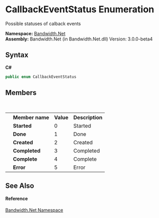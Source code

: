 ﻿# CallbackEventStatus Enumeration
 

Possible statuses of calback events

**Namespace:**&nbsp;<a href ="N_Bandwidth_Net.md">Bandwidth.Net</a><br />**Assembly:**&nbsp;Bandwidth.Net (in Bandwidth.Net.dll) Version: 3.0.0-beta4

## Syntax

**C#**<br />
``` C#
public enum CallbackEventStatus
```


## Members
&nbsp;<table><tr><th></th><th>Member name</th><th>Value</th><th>Description</th></tr><tr><td /><td target="F:Bandwidth.Net.CallbackEventStatus.Started">**Started**</td><td>0</td><td>Started</td></tr><tr><td /><td target="F:Bandwidth.Net.CallbackEventStatus.Done">**Done**</td><td>1</td><td>Done</td></tr><tr><td /><td target="F:Bandwidth.Net.CallbackEventStatus.Created">**Created**</td><td>2</td><td>Created</td></tr><tr><td /><td target="F:Bandwidth.Net.CallbackEventStatus.Completed">**Completed**</td><td>3</td><td>Completed</td></tr><tr><td /><td target="F:Bandwidth.Net.CallbackEventStatus.Complete">**Complete**</td><td>4</td><td>Complete</td></tr><tr><td /><td target="F:Bandwidth.Net.CallbackEventStatus.Error">**Error**</td><td>5</td><td>Error</td></tr></table>

## See Also


#### Reference
<a href ="N_Bandwidth_Net.md">Bandwidth.Net Namespace</a><br />